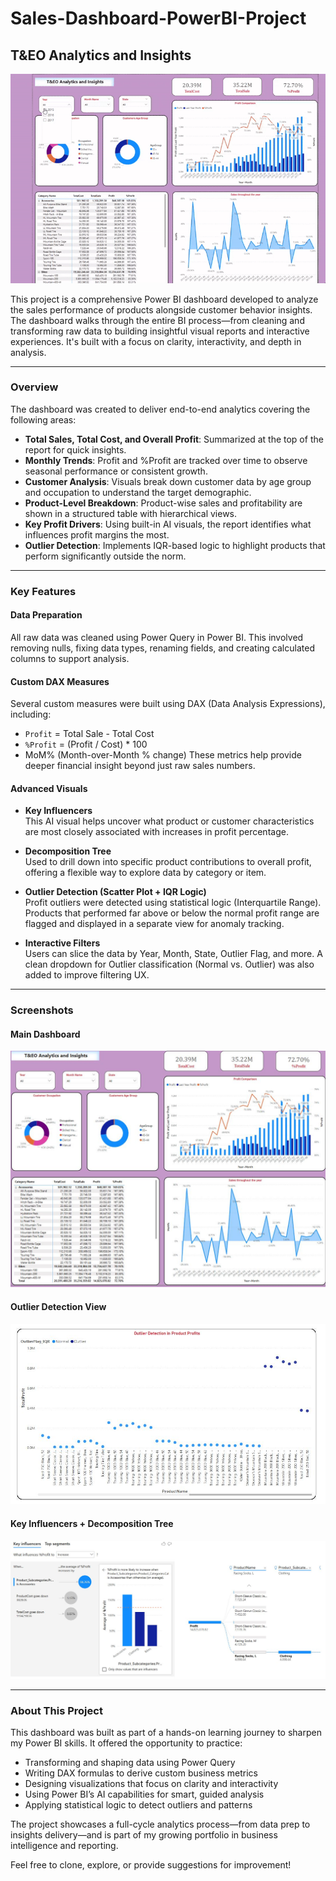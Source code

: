 # Sales-Dashboard-PowerBI-Project

## T&EO Analytics and Insights

![Dashboard GIF](https://github.com/Sofiya-Banmala/Sales-Dashboard-PowerBI-Project/blob/main/dashboard.gif)

This project is a comprehensive Power BI dashboard developed to analyze the sales performance of products alongside customer behavior insights. The dashboard walks through the entire BI process—from cleaning and transforming raw data to building insightful visual reports and interactive experiences. It's built with a focus on clarity, interactivity, and depth in analysis.

---

### Overview

The dashboard was created to deliver end-to-end analytics covering the following areas:

- **Total Sales, Total Cost, and Overall Profit**: Summarized at the top of the report for quick insights.
- **Monthly Trends**: Profit and %Profit are tracked over time to observe seasonal performance or consistent growth.
- **Customer Analysis**: Visuals break down customer data by age group and occupation to understand the target demographic.
- **Product-Level Breakdown**: Product-wise sales and profitability are shown in a structured table with hierarchical views.
- **Key Profit Drivers**: Using built-in AI visuals, the report identifies what influences profit margins the most.
- **Outlier Detection**: Implements IQR-based logic to highlight products that perform significantly outside the norm.

---

### Key Features

#### Data Preparation

All raw data was cleaned using Power Query in Power BI. This involved removing nulls, fixing data types, renaming fields, and creating calculated columns to support analysis.

#### Custom DAX Measures

Several custom measures were built using DAX (Data Analysis Expressions), including:
- `Profit` = Total Sale - Total Cost
- `%Profit` = (Profit / Cost) * 100
- MoM% (Month-over-Month % change)
These metrics help provide deeper financial insight beyond just raw sales numbers.

#### Advanced Visuals

- **Key Influencers**  
  This AI visual helps uncover what product or customer characteristics are most closely associated with increases in profit percentage.

- **Decomposition Tree**  
  Used to drill down into specific product contributions to overall profit, offering a flexible way to explore data by category or item.

- **Outlier Detection (Scatter Plot + IQR Logic)**  
  Profit outliers were detected using statistical logic (Interquartile Range). Products that performed far above or below the normal profit range are flagged and displayed in a separate view for anomaly tracking.

- **Interactive Filters**  
  Users can slice the data by Year, Month, State, Outlier Flag, and more. A clean dropdown for Outlier classification (Normal vs. Outlier) was also added to improve filtering UX.

---

### Screenshots

#### Main Dashboard  
![Main Dashboard](https://github.com/Sofiya-Banmala/Sales-Dashboard-PowerBI-Project/blob/main/sales%20dashboard.JPG)

#### Outlier Detection View  
![Outlier Detection](https://github.com/Sofiya-Banmala/Sales-Dashboard-PowerBI-Project/blob/main/outlier.JPG)

#### Key Influencers + Decomposition Tree  
![Key Influencers](https://github.com/Sofiya-Banmala/Sales-Dashboard-PowerBI-Project/blob/main/AI.JPG)

---

### About This Project

This dashboard was built as part of a hands-on learning journey to sharpen my Power BI skills. It offered the opportunity to practice:
- Transforming and shaping data using Power Query
- Writing DAX formulas to derive custom business metrics
- Designing visualizations that focus on clarity and interactivity
- Using Power BI’s AI capabilities for smart, guided analysis
- Applying statistical logic to detect outliers and patterns

The project showcases a full-cycle analytics process—from data prep to insights delivery—and is part of my growing portfolio in business intelligence and reporting.

Feel free to clone, explore, or provide suggestions for improvement!

